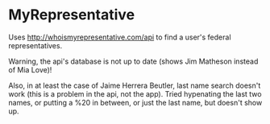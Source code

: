 # MyRepresentative
Uses http://whoismyrepresentative.com/api to find a user's federal representatives. 

Warning, the api's database is not up to date (shows Jim Matheson instead of Mia Love)!  

Also, in at least the case of Jaime Herrera Beutler, last name search doesn't work (this is a problem in the api, not the app).  Tried hypenating the last two names, or putting a %20 in between, or just the last name, but doesn't show up.
